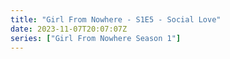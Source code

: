 ```yaml
---
title: "Girl From Nowhere - S1E5 - Social Love"
date: 2023-11-07T20:07:07Z
series: ["Girl From Nowhere Season 1"]
---
```



<mux-player stream-type="on-demand"
  src="https://kp3d-my.sharepoint.com/personal/ryoo_kp3d_onmicrosoft_com/_layouts/15/download.aspx?share=EeTypCZlfRxEntsTwX4DXoIBIGVq9UUrTnrs-j-kpwuOBA" prefer-playback="mse" controls>
  </mux-player>
  
  
  <script src="https://cdn.jsdelivr.net/npm/@mux/mux-player"></script>
  
 <script type="application/ld+json">
 {
  "@context": "https://schema.org/",
  "@type": "VideoObject",
  "name": "Girl From Nowhere - S1E5 - Social Love",
  "contentUrl": "https://stream.mux.com/ChX54lrw4IyXGEicpi1spqr0202FI5Fa00libiBXa02ned4.m3u8",
  "thumbnailUrl": "https://www.themoviedb.org/t/p/original/zcYqSMR4PcD4zFnVuXIGgt2Qi5.jpg?width=314&fit_mode=preserve&time=25",
  "uploadDate": "2023-11-07T20:07:07Z",
}

</script>

